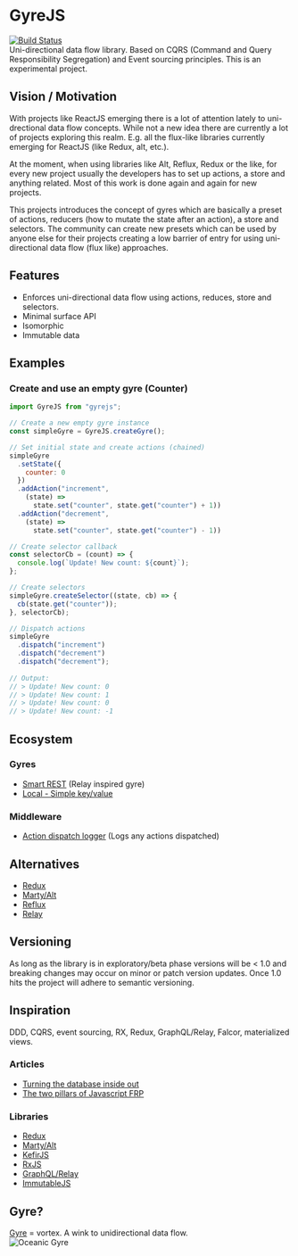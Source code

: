# GyreJS
[![Build Status](https://travis-ci.org/WRidder/GyreJS.svg)](https://travis-ci.org/WRidder/GyreJS)  
Uni-directional data flow library. Based on CQRS (Command and Query Responsibility Segregation) and Event sourcing principles. 
This is an experimental project.

## Vision / Motivation
With projects like ReactJS emerging there is a lot of attention lately to uni-drectional data flow concepts.
While not a new idea there are currently a lot of projects exploring this realm. E.g. all the flux-like libraries currently
emerging for ReactJS (like Redux, alt, etc.). 

At the moment, when using libraries like Alt, Reflux, Redux or the like, for every new project usually the developers has to set up
actions, a store and anything related. Most of this work is done again and again for new projects.

This projects introduces the concept of gyres which are basically a preset of actions, reducers (how to mutate the state after an action), a store and selectors. 
The community can create new presets which can be used by anyone else for their projects creating a low barrier of entry for using 
uni-directional data flow (flux like) approaches.

## Features
- Enforces uni-directional data flow using actions, reduces, store and selectors.
- Minimal surface API
- Isomorphic
- Immutable data

## Examples
### Create and use an empty gyre (Counter)
```javascript  
import GyreJS from "gyrejs";

// Create a new empty gyre instance
const simpleGyre = GyreJS.createGyre();

// Set initial state and create actions (chained)
simpleGyre
  .setState({
    counter: 0
  })
  .addAction("increment",
    (state) =>
      state.set("counter", state.get("counter") + 1))
  .addAction("decrement",
    (state) =>
      state.set("counter", state.get("counter") - 1))

// Create selector callback
const selectorCb = (count) => {
  console.log(`Update! New count: ${count}`);
};

// Create selectors
simpleGyre.createSelector((state, cb) => {
  cb(state.get("counter"));
}, selectorCb);

// Dispatch actions
simpleGyre
  .dispatch("increment")
  .dispatch("decrement")
  .dispatch("decrement");
  
// Output: 
// > Update! New count: 0
// > Update! New count: 1
// > Update! New count: 0
// > Update! New count: -1  
```

## Ecosystem
### Gyres
- [Smart REST](https://github.com/WRidder/gyrejs-smartrestgyre) (Relay inspired gyre)
- [Local - Simple key/value](https://github.com/WRidder/gyrejs-localgyre)

### Middleware
- [Action dispatch logger](https://github.com/WRidder/gyrejs-dispatchlogger) (Logs any actions dispatched)

## Alternatives
- [Redux](http://redux.org)
- [Marty/Alt](http://alt.js.org)
- [Reflux](https://github.com/reflux/refluxjs)
- [Relay](https://facebook.github.io/relay/)

## Versioning
As long as the library is in exploratory/beta phase versions will be < 1.0 and breaking changes may occur on minor or patch version updates.
Once 1.0 hits the project will adhere to semantic versioning.

## Inspiration
DDD, CQRS, event sourcing, RX, Redux, GraphQL/Relay, Falcor, materialized views.
### Articles
- [Turning the database inside out](http://blog.confluent.io/2015/03/04/turning-the-database-inside-out-with-apache-samza/)
- [The two pillars of Javascript FRP](https://medium.com/javascript-scene/the-two-pillars-of-javascript-pt-2-functional-programming-a63aa53a41a4)

### Libraries
- [Redux](http://redux.org)
- [Marty/Alt](http://alt.js.org)
- [KefirJS](http://www.kefirjs.org)
- [RxJS](https://github.com/Reactive-Extensions/RxJS)
- [GraphQL/Relay](https://gist.github.com/wincent/598fa75e22bdfa44cf47)
- [ImmutableJS](https://facebook.github.io/immutable-js/)
 
## Gyre?
[Gyre](https://en.wikipedia.org/wiki/Ocean_gyre) = vortex. A wink to unidirectional data flow.  
![Oceanic Gyre](https://upload.wikimedia.org/wikipedia/commons/8/8a/Oceanic_gyres.png)

